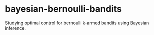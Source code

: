 # bayesian-bernoulli-bandits
Studying optimal control for bernoulli k-armed bandits using Bayesian inference. 
